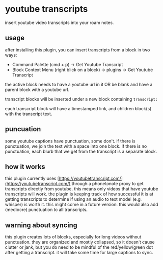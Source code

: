 # youtube transcripts

insert youtube video transcripts into your roam notes.

## usage

after installing this plugin, you can insert transcripts from a block in two ways:

- Command Palette (cmd + p) → Get Youtube Transcript
- Block Context Menu (right blick on a block) → plugins → Get Youtube Transcript

the active block needs to have a youtube url in it OR be blank and have a parent block with a youtube url.

transcript blocks will be inserted under a new block containing `transcript:`

each transcript block will have a timestamped link, and children block(s) with the transcript text.

## puncuation

some youtube captions have punctuation, some don't. if there is punctuation, we join the text with a space into one block. if there is no punctuation, each blurb that we get from the transcript is a separate block.

## how it works

this plugin currently uses [https://youtubetranscript.com/](https://youtubetranscript.com/) through a phonetonote proxy to get transcripts directly from youtube. this means only videos that have youtube transcripts will work. the plugin is keeping track of how successful it is at getting transcripts to determine if using an audio to text model (e.g. whisper) is worth it. this might come in a future version. this would also add (mediocre) punctuation to all transcripts.

## warning about syncing

this plugin creates lots of blocks, especially for long videos without punctuation. they are organized and mostly collapsed, so it doesn't cause clutter or jank, but you do need to be mindful of the red/yellow/green dot after getting a transcript. it will take some time for large captions to sync.
